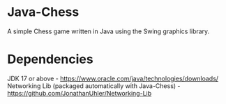 # Java-Chess
A simple Chess game written in Java using the Swing graphics library.


# Dependencies
JDK 17 or above - https://www.oracle.com/java/technologies/downloads/ \
Networking Lib (packaged automatically with Java-Chess) - https://github.com/JonathanUhler/Networking-Lib